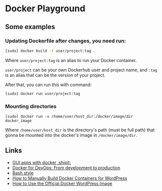 # Docker Playground

## Some examples

### Updating Dockerfile after changes, you need run:

```sh
[sudo] docker build -t user/project:tag .
```

Where `user/project:tag` is an alias to run your Docker container.

`user/project` can be your own Dockerhub user and project name, and `:tag` is an alias that can be the version of your project.

After that, you can run this with command:

```sh
[sudo] docker run user/project:tag
```

### Mounting directories

```
[sudo] docker run -v /home/user/host_dir:/docker/image/dir docker_image
```
Where `/home/user/host_dir` is the directory's path (must be full path) that gonna be mounted into the docker's image in `/docker/image/dir`.


## Links

- [GUI apps with docker :shipit:](http://fabiorehm.com/blog/2014/09/11/running-gui-apps-with-docker/)
- [Docker for DevOps: From development to production](https://www.kickstarter.com/projects/nickjj/docker-for-devops-from-development-to-production)
- [Bash style](https://github.com/progrium/bashstyle)
- [How to Manually Build Docker Containers for WordPress](https://www.sitepoint.com/how-to-manually-build-docker-containers-for-wordpress/)
- [How to Use the Official Docker WordPress Image](https://www.sitepoint.com/how-to-use-the-official-docker-wordpress-image/)
